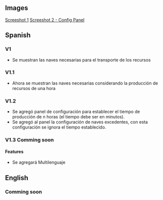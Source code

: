 ## Images
[Screeshot 1](https://raw.githubusercontent.com/JBWKZ2099/ogame-necessary-cargo/master/screenshots/v1.2.png)
[Screeshot 2 - Config Panel](https://raw.githubusercontent.com/JBWKZ2099/ogame-necessary-cargo/master/screenshots/v1.2-config-panel.png)


## Spanish

### V1
- Se muestran las naves necesarias para el transporte de los recursos

### V1.1
- Ahora se muestran las naves necesarias considerando la producción de recursos de una hora

### V1.2
- Se agregó panel de configuración para establecer el tiempo de producción de n horas (el tiempo debe ser en minutos).
- Se agregó al panel la configuración de naves excedentes, con esta configuración se ignora el tiempo establecido.

### V1.3 Comming soon
#### Features
- Se agregará Multilenguaje

## English

### Comming soon